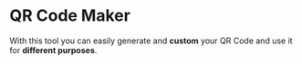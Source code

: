 # QR Code Maker
With this tool you can easily generate and **custom** your QR Code and use it for **different purposes**.
